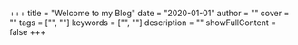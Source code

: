 +++
title = "Welcome to my Blog"
date = "2020-01-01"
author = ""
cover = ""
tags = ["", ""]
keywords = ["", ""]
description = ""
showFullContent = false
+++
